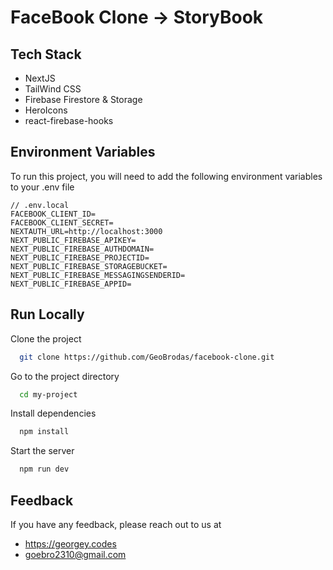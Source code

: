 # FaceBook Clone -> StoryBook

## Tech Stack

- NextJS
- TailWind CSS
- Firebase Firestore & Storage
- HeroIcons
- react-firebase-hooks

## Environment Variables

To run this project, you will need to add the following environment variables to your .env file

```
// .env.local
FACEBOOK_CLIENT_ID=
FACEBOOK_CLIENT_SECRET=
NEXTAUTH_URL=http://localhost:3000
NEXT_PUBLIC_FIREBASE_APIKEY=
NEXT_PUBLIC_FIREBASE_AUTHDOMAIN=
NEXT_PUBLIC_FIREBASE_PROJECTID=
NEXT_PUBLIC_FIREBASE_STORAGEBUCKET=
NEXT_PUBLIC_FIREBASE_MESSAGINGSENDERID=
NEXT_PUBLIC_FIREBASE_APPID=
```

## Run Locally

Clone the project

```bash
  git clone https://github.com/GeoBrodas/facebook-clone.git
```

Go to the project directory

```bash
  cd my-project
```

Install dependencies

```bash
  npm install
```

Start the server

```bash
  npm run dev
```

## Feedback

If you have any feedback, please reach out to us at

- https://georgey.codes
- goebro2310@gmail.com
